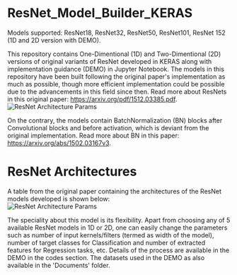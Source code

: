 # ResNet_Model_Builder_KERAS
Models supported: ResNet18, ResNet32, ResNet50, ResNet101, ResNet 152 (1D and 2D version with DEMO).  

This repository contains One-Dimentional (1D) and Two-Dimentional (2D) versions of original variants of ResNet developed in KERAS along with implementation guidance (DEMO) in Jupyter Notebook. The models in this repository have been built following the original paper's implementation as much as possible, though more efficient implementation could be possible due to the advancements in this field since then. Read more about ResNets in this original paper: https://arxiv.org/pdf/1512.03385.pdf. 
![ResNet Architecture Params](https://github.com/Sakib1263/ResNet-Model-Builder-KERAS/blob/main/Documents/ResNet_Model.png "ResNet Architecture") 

On the contrary, the models contain BatchNormalization (BN) blocks after Convolutional blocks and before activation, which is deviant from the original implementation. Read more about BN in this paper: https://arxiv.org/abs/1502.03167v3.

# ResNet Architectures
A table from the original paper containing the architectures of the ResNet models developed is shown below:  
![ResNet Architecture Params](https://github.com/Sakib1263/1DResNet-KERAS/blob/main/Documents/ResNet.png "ResNet Parameters")  

The speciality about this model is its flexibility. Apart from choosing any of 5 available ResNet models in 1D or 2D, one can easily change the parameters such as number of input kernels/filters (termed as width of the model), number of target classes for Classification and number of extracted features for Regression tasks, etc. Details of the process are available in the DEMO in the codes section. The datasets used in the DEMO as also available in the 'Documents' folder.
